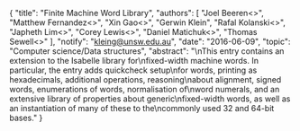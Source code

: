 {
    "title": "Finite Machine Word Library",
    "authors": [
        "Joel Beeren<>",
        "Matthew Fernandez<>",
        "Xin Gao<>",
        "Gerwin Klein",
        "Rafal Kolanski<>",
        "Japheth Lim<>",
        "Corey Lewis<>",
        "Daniel Matichuk<>",
        "Thomas Sewell<>"
    ],
    "notify": "kleing@unsw.edu.au",
    "date": "2016-06-09",
    "topic": "Computer science/Data structures",
    "abstract": "\nThis entry contains an extension to the Isabelle library for\nfixed-width machine words. In particular, the entry adds quickcheck setup\nfor words, printing as hexadecimals, additional operations, reasoning\nabout alignment, signed words, enumerations of words, normalisation of\nword numerals, and an extensive library of properties about generic\nfixed-width words, as well as an instantiation of many of these to the\ncommonly used 32 and 64-bit bases."
}
